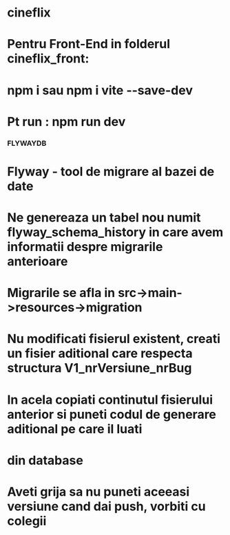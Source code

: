 # cineflix

# Pentru Front-End in folderul cineflix_front:
# npm i sau npm i vite --save-dev
# Pt run : npm run dev

### FLYWAYDB
# Flyway - tool de migrare al bazei de date
# Ne genereaza un tabel nou numit flyway_schema_history in care avem informatii despre migrarile anterioare
# Migrarile se afla in src->main->resources->migration
# Nu modificati fisierul existent, creati un fisier aditional care respecta structura V1_nrVersiune_nrBug
# In acela copiati continutul fisierului anterior si puneti codul de generare aditional pe care il luati
# din database
# Aveti grija sa nu puneti aceeasi versiune cand dai push, vorbiti cu colegii
